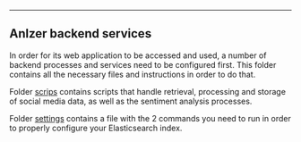 -----------------------
Anlzer backend services
-----------------------

In order for its web application to be accessed and used, a number of backend processes and services need to be configured first. This folder contains all the necessary files and instructions in order to do that.

Folder [scrips](./scripts) contains scripts that handle retrieval, processing and storage of social media data, as well as the sentiment analysis processes.

Folder [settings](./settings) contains a file with the 2 commands you need to run in order to properly configure your Elasticsearch index.


